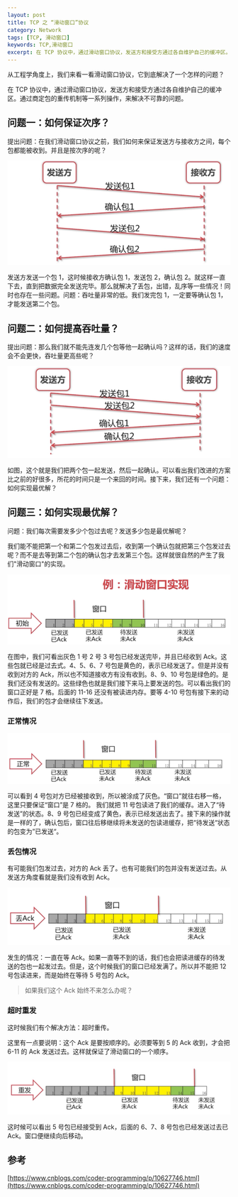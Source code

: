 ```yaml
---
layout: post
title: TCP 之 “滑动窗口”协议
category: Network
tags: [TCP, 滑动窗口]
keywords: TCP,滑动窗口
excerpt: 在 TCP 协议中，通过滑动窗口协议，发送方和接受方通过各自维护自己的缓冲区。通过商定包的重传机制等一系列操作，来解决不可靠的问题。
---
```


从工程学角度上，我们来看一看滑动窗口协议，它到底解决了一个怎样的问题？

在 TCP 协议中，通过滑动窗口协议，发送方和接受方通过各自维护自己的缓冲区。通过商定包的重传机制等一系列操作，来解决不可靠的问题。

## 问题一：如何保证次序？

提出问题：在我们滑动窗口协议之前，我们如何来保证发送方与接收方之间，每个包都能被收到。并且是按次序的呢？

![](/assets/images/2020/TCP_Message_Guarantee_Order.png)

发送方发送一个包 1，这时候接收方确认包 1，发送包 2，确认包 2。就这样一直下去，直到把数据完全发送完毕。那么就解决了丢包，出错，乱序等一些情况！同时也存在一些问题。问题：吞吐量非常的低。我们发完包 1，一定要等确认包 1，才能发送第二个包。

## 问题二：如何提高吞吐量？

提出问题：那么我们就不能先连发几个包等他一起确认吗？这样的话，我们的速度会不会更快，吞吐量更高些呢？

![](/assets/images/2020/TCP_Message_Increase_Throughput.png)

如图，这个就是我们把两个包一起发送，然后一起确认。可以看出我们改进的方案比之前的好很多，所花的时间只是一个来回的时间。接下来，我们还有一个问题：如何实现最优解？

## 问题三：如何实现最优解？

问题：我们每次需要发多少个包过去呢？发送多少包是最优解呢？

我们能不能把第一个和第二个包发过去后，收到第一个确认包就把第三个包发过去呢？而不是去等到第二个包的确认包才去发第三个包。这样就很自然的产生了我们"滑动窗口"的实现。

![](/assets/images/2020/TCP_Sliding_Window_Protocol.png)

在图中，我们可看出灰色 1 号 2 号 3 号包已经发送完毕，并且已经收到 Ack。这些包就已经是过去式。4、5、6、7 号包是黄色的，表示已经发送了。但是并没有收到对方的 Ack，所以也不知道接收方有没有收到。8、9、10 号包是绿色的。是我们还没有发送的。这些绿色也就是我们接下来马上要发送的包。可以看出我们的窗口正好是 7 格。后面的 11-16 还没有被读进内存。要等 4-10 号包有接下来的动作后，我们的包才会继续往下发送。

### 正常情况

![](/assets/images/2020/TCP_Sliding_Window_Protocol_Normal_Case.png)

可以看到 4 号包对方已经被接收到，所以被涂成了灰色。“窗口”就往右移一格，这里只要保证“窗口”是 7 格的。 我们就把 11 号包读进了我们的缓存。进入了“待发送”的状态。8、9 号包已经变成了黄色，表示已经发送出去了。接下来的操作就是一样的了，确认包后，窗口往后移继续将未发送的包读进缓存，把“待发送“状态的包变为”已发送“。

### 丢包情况

有可能我们包发过去，对方的 Ack 丢了。也有可能我们的包并没有发送过去。从发送方角度看就是我们没有收到 Ack。

![](/assets/images/2020/TCP_Sliding_Window_Protocol_Packet_Loss_Case.png)

发生的情况：一直在等 Ack。如果一直等不到的话，我们也会把读进缓存的待发送的包也一起发过去。但是，这个时候我们的窗口已经发满了。所以并不能把 12 号包读进来，而是始终在等待 5 号包的 Ack。

> 如果我们这个 Ack 始终不来怎么办呢？

### 超时重发

这时候我们有个解决方法：超时重传。

这里有一点要说明：这个 Ack 是要按顺序的。必须要等到 5 的 Ack 收到，才会把 6-11 的 Ack 发送过去。这样就保证了滑动窗口的一个顺序。

![](/assets/images/2020/TCP_Sliding_Window_Protocol_Retransmit_After_Timeout.png)

这时候可以看出 5 号包已经接受到 Ack，后面的 6、7、8 号包也已经发送过去已 Ack。窗口便继续向后移动。

## 参考

[https://www.cnblogs.com/coder-programming/p/10627746.html](https://www.cnblogs.com/coder-programming/p/10627746.html)
